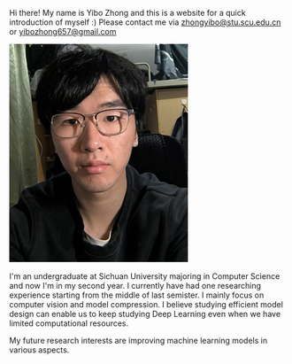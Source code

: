 Hi there! My name is Yibo Zhong and this is a website for a quick introduction of myself :) Please contact me via zhongyibo@stu.scu.edu.cn or yibozhong657@gmail.com  

![[Me]](https://raw.githubusercontent.com/blameitonme1/blameitonme1.github.io/main/me.png)  

I'm an undergraduate at Sichuan University majoring in Computer Science and now I'm in my second year. I currently have had one researching experience starting from the middle of last semister. I mainly focus on computer vision and model compression. I believe studying efficient model design can enable us to keep studying Deep Learning even when we have limited computational resources.

My future research interests are improving machine learning models in various aspects.
